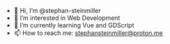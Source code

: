 - 👋 Hi, I’m @stephan-steinmiller
- 👀 I’m interested in Web Development
- 🌱 I’m currently learning Vue and GDScript
- 📫 How to reach me: stephansteinmiller@proton.me

<!---
- 💞️ I’m looking to collaborate on ...
stephan-steinmiller/stephan-steinmiller is a ✨ special ✨ repository because its `README.md` (this file) appears on your GitHub profile.
You can click the Preview link to take a look at your changes.
--->
